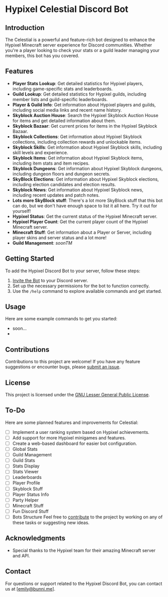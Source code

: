 # Hypixel Celestial Discord Bot
    
## Introduction

The Celestial is a powerful and feature-rich bot designed to enhance the Hypixel Minecraft server experience for Discord communities. Whether you're a player looking to check your stats or a guild leader managing your members, this bot has you covered.

## Features

- **Player Stats Lookup**: Get detailed statistics for Hypixel players, including game-specific stats and leaderboards.
- **Guild Lookup**: Get detailed statistics for Hypixel guilds, including member lists and guild-specific leaderboards.
- **Player & Guild Info**: Get information about Hypixel players and guilds, including social media links and recent name history.
- **Skyblock Auction House**: Search the Hypixel Skyblock Auction House for items and get detailed information about them.
- **Skyblock Bazaar**: Get current prices for items in the Hypixel Skyblock Bazaar.
- **Skyblock Collections**: Get information about Hypixel Skyblock collections, including collection rewards and unlockable items.
- **Skyblock Skills**: Get information about Hypixel Skyblock skills, including skill levels and experience.
- **Skyblock Items**: Get information about Hypixel Skyblock items, including item stats and item recipes.
- **Skyblock Dungeons**: Get information about Hypixel Skyblock dungeons, including dungeon floors and dungeon secrets.
- **SkyBlock Elections**: Get information about Hypixel Skyblock elections, including election candidates and election results.
- **Skyblock News**: Get information about Hypixel Skyblock news, including recent updates and patch notes.
- **Lots more SkyBlock stuff**: There's a lot more SkyBlock stuff that this bot can do, but we don't have enough space to list it all here. Try it out for yourself!
- **Hypixel Status**: Get the current status of the Hypixel Minecraft server.
- **Hypixel Player Count**: Get the current player count of the Hypixel Minecraft server.
- **Minecraft Stuff**: Get information about a Player or Server, including player skins and server status and a lot more!
- **Guild Management**: *soonTM*

## Getting Started

To add the Hypixel Discord Bot to your server, follow these steps:

1. [Invite the Bot](https://discord.com/api/oauth2/authorize?client_id=1146578530705084507&permissions=2048&scope=bot%20applications.commands) to your Discord server.
2. Set up the necessary permissions for the bot to function correctly.
3. Use the `/help` command to explore available commands and get started.

## Usage

Here are some example commands to get you started:
- soon...
- 
## Contributions

Contributions to this project are welcome! If you have any feature suggestions or encounter bugs, please [submit an issue](https://github.com/PinkCloudStudios/celestial-bot/issues/new/choose).

## License

This project is licensed under the [GNU Lesser General Public License](https://github.com/PinkCloudStudios/celestial-bot/blob/main/LICENSE).

## To-Do

Here are some planned features and improvements for Celestial:

- [ ] Implement a user ranking system based on Hypixel achievements.
- [ ] Add support for more Hypixel minigames and features.
- [ ] Create a web-based dashboard for easier bot configuration.
- [ ] Global Stats
- [ ] Guild Management
- [ ] Guild Stats
- [ ] Stats Display
- [ ] Stats Viewer
- [ ] Leaderboards
- [ ] Player Profile
- [ ] Skyblock Stuff
- [ ] Player Status Info
- [ ] Party Helper
- [ ] Minecraft Stuff
- [ ] Fun Discord Stuff
- [ ] Bots Structure
Feel free to [contribute](link_to_contributions_section) to the project by working on any of these tasks or suggesting new ideas.

## Acknowledgments

- Special thanks to the Hypixel team for their amazing Minecraft server and API.

## Contact

For questions or support related to the Hypixel Discord Bot, you can contact us at [emily@bunni.me].

